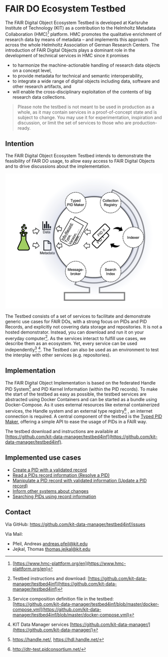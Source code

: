 # FAIR DO Ecosystem Testbed

The FAIR Digital Object Ecosystem Testbed is developed at Karlsruhe Institute of Technology (KIT) as a contribution to the Helmholtz Metadata Collaboration (HMC)[^hmc] platform. HMC promotes the qualitative enrichment of research data by means of metadata – and implements this approach across the whole Helmholtz Association of German Research Centers.
The introduction of FAIR Digital Objects plays a dominant role in the development of technical services in HMC since it promises

- to harmonize the machine-actionable handling of research data objects on a concept level,
- to provide metadata for technical and semantic interoperability,
- to integrate a wide range of digital objects including data, software and other
research artifacts, and
- will enable the cross-disciplinary exploitation of the contents of big research data
collections.

> Please note the testbed is not meant to be used in production as a whole, as it may contain services in a proof-of-concept state and is subject to change. You may use it for experimentation, inspiration and discussion, or limit the set of services to those who are production-ready.

[^hmc]: [https://www.hmc-plattform.org/en](https://www.hmc-plattform.org/en)

## Intention

The FAIR Digital Object Ecosystem Testbed intends to demonstrate the feasibility of FAIR DO usage, to allow easy access to FAIR Digital Objects and to drive discussions about the implementation.

![Simplified testbed overview](../images/testbed_poster-overview.png)

The Testbed consists of a set of services to facilitate and demonstrate generic use cases for FAIR DOs, with a strong focus on PIDs and PID Records, and explicitly not covering data storage and repositories. It is not a hosted demonstrator. Instead, you can download and run it on your everyday computer[^testbedrepo]. As the services interact to fulfill use cases, we describe them as an ecosystem. Yet, every service can be used independently[^testbedcomposeyml] [^kitdm].
The Testbed can also be used as an environment to test the interplay with other services (e.g. repositories).

[^testbedrepo]: Testbed instructions and download: [https://github.com/kit-data-manager/testbed4inf](https://github.com/kit-data-manager/testbed4inf)

[^testbedcomposeyml]: Service composition definition file in the testbed: [https://github.com/kit-data-manager/testbed4inf/blob/master/docker-compose.yml](https://github.com/kit-data-manager/testbed4inf/blob/master/docker-compose.yml)

[^kitdm]: KIT Data Manager services [https://github.com/kit-data-manager/](https://github.com/kit-data-manager/)

## Implementation

The FAIR Digital Object Implementation is based on the federated Handle PID System[^handlesystem] and PID Kernel Information (within the PID records). To make the start of the testbed as easy as possible, the testbed services are abstracted using Docker Containers and can be started as a bundle using Docker-Compose. As it uses external resources like external containerized services, the Handle system and an external type registry[^dtr] , an internet connection is required.
A central component of the testbed is the [Typed PID Maker](appendix_pit.md), offering a simple API to ease the usage of PIDs in a FAIR way.

The testbed download and instructions are available at [https://github.com/kit-data-manager/testbed4inf](https://github.com/kit-data-manager/testbed4inf).

[^handlesystem]: <https://handle.net/>, <https://hdl.handle.net/>

[^dtr]: <http://dtr-test.pidconsortium.net/>

## Implemented use cases

- [Create a PID with a validated record](../pids/create.md)
- [Read a PIDs record information (Resolve a PID)](../pids/resolve.md)
- [Manipulate a PID record with validated information (Update a PID record)](../pids/update.md)
- [Inform other systems about changes](../pids/notify.md)
- [Searching PIDs using record information](../pids/search.md)

## Contact

Via GitHub: <https://github.com/kit-data-manager/testbed4inf/issues>

Via Mail:

- Pfeil, Andreas <andreas.pfeil@kit.edu>
- Jejkal, Thomas <thomas.jejkal@kit.edu>
